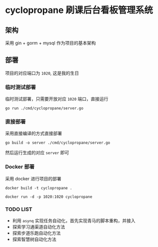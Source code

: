 # cyclopropane 刷课后台看板管理系统

## 架构

采用 gin + gorm + mysql 作为项目的基本架构

## 部署

项目的对应端口为 `1020`, 这是我的生日

### 临时测试部署

临时测试部署，只需要开放对应 `1020` 端口，直接运行

`go run ./cmd/cyclopropane/server.go`

### 直接部署

采用直接编译的方式直接部署

`go build -o server ./cmd/cyclopropane/server.go`

然后运行生成的对应 `server` 即可

### Docker 部署

采用 docker 进行项目的部署

`docker build -t cyclopropane .`

`docker run -d -p 1020:1020 cyclopropane`

### TODO LIST

- 利用 `asynq` 实现任务自动化，首先实现青马的脚本重构，并接入
- 探索学习通渠道自动化方法
- 探索步道乐跑自动化方法
- 探索智慧树自动化方法